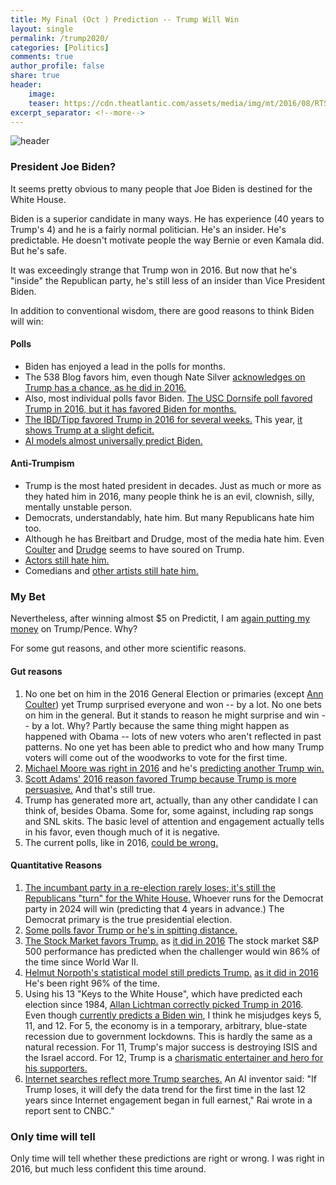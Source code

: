 ```yaml
---
title: My Final (Oct ) Prediction -- Trump Will Win
layout: single
permalink: /trump2020/
categories: [Politics]
comments: true
author_profile: false
share: true
header:
    image: 
    teaser: https://cdn.theatlantic.com/assets/media/img/mt/2016/08/RTSMGYP-1/lead_960.jpg?1471640370
excerpt_separator: <!--more-->
--- 
```


![header]()


### President Joe Biden? 

It seems pretty obvious to many people that Joe Biden is destined for the White House. 

Biden is a superior candidate in many ways. He has experience (40 years to Trump's 4) and he is a fairly normal politician. He's an insider. He's predictable. He doesn't motivate people the way Bernie or even Kamala did. But he's safe. 

It was exceedingly strange that Trump won in 2016. But now that he's "inside" the Republican party, he's still less of an insider than Vice President Biden. 

In addition to conventional wisdom, there are good reasons to think Biden will win: 

#### Polls

- Biden has enjoyed a lead in the polls for months. 
- The 538 Blog favors him, even though Nate Silver [acknowledges on Trump has a chance, as he did in 2016.](https://projects.fivethirtyeight.com/polls/president-general/)
- Also, most individual polls favor Biden. [The USC Dornsife poll favored Trump in 2016, but it has favored Biden for months.](http://cesrusc.org/election/) 
- [The IBD/Tipp favored Trump in 2016 for several weeks.](http://www.investors.com/politics/ibd-tipp-presidential-election-poll/) This year, [it shows Trump at a slight deficit.](https://www.investors.com/news/trump-vs-biden-poll-race-stays-close-ibd-tipp-presidential-poll/)
- [AI models almost universally predict Biden.](https://www.270towin.com/2020-election-forecast-predictions/)



#### Anti-Trumpism  

- Trump is the most hated president in decades. Just as much or more as they hated him in 2016, many people think he is an evil, clownish, silly, mentally unstable person. 
- Democrats, understandably, hate him. But many Republicans hate him too. 
- Although he has Breitbart and Drudge, most of the media hate him. Even [Coulter](https://anncoulter.com/2020/10/21/stumper-should-trump-mention-his-most-popular-issuexx/) and [Drudge](https://www.nytimes.com/2020/09/30/business/media/drudge-report-trump-coverage.html) seems to have soured on Trump.
- [Actors still hate him.](http://thehill.com/video/in-the-news/297018-celebs-speak-out-against-trump) 
- Comedians and [other artists still hate him.](https://www.youtube.com/watch?v=n9Y-lS1trhw) 



### My Bet

Nevertheless, after winning almost $5 on Predictit, I am [again putting my money](https://www.predictit.org/) on Trump/Pence. Why? 

For some gut reasons, and other more scientific reasons.

<!--more-->

#### Gut reasons

1. No one bet on him in the 2016 General Election or primaries (except [Ann Coulter](https://www.youtube.com/watch?v=0-2uSG1xUEg)) yet Trump surprised everyone and won -- by a lot. No one bets on him in the general. But it stands to reason he might surprise and win -- by a lot. Why? Partly because the same thing might happen as happened with Obama -- lots of new voters who aren't reflected in past patterns.  No one yet has been able to predict who and how many Trump voters will come out of the woodworks to vote for the first time.
2. [Michael Moore was right in 2016](http://michaelmoore.com/trumpwillwin/) and he's [predicting another Trump win.](https://www.theguardian.com/us-news/2020/aug/29/michael-moore-donald-trump-repeat-2016-warning)
4. [Scott Adams' 2016 reason favored Trump because Trump is more persuasive.](http://blog.dilbert.com/post/148740944816/trump-prediction-update) And that's still true. 
5. Trump has generated more art, actually, than any other candidate I can think of, besides Obama.  Some for, some against, including rap songs and SNL skits. The basic level of attention and engagement actually tells in his favor, even though much of it is negative. 
6. The current polls, like in 2016, [could be wrong.](https://www.nbcnews.com/politics/2020-election/polls-could-be-wrong-may-help-biden-not-just-trump-n1244753)



#### Quantitative Reasons


1. [The incumbant party in a re-election rarely loses; it's still the Republicans "turn" for the White House.](http://thefederalist.com/2014/09/04/history-is-not-on-the-democrats-side-in-2016/) Whoever runs for the Democrat party in 2024 will win (predicting that 4 years in advance.) The Democrat primary is the true presidential election. 
2. [Some polls favor Trump or he's in spitting distance.](https://www.breitbart.com/politics/2020/10/28/nolte-trump-up-48-47-biden-national-polls-tighten/)
3. [The Stock Market favors Trump.](https://www.cbsnews.com/news/trump-election-prediction-socionomic-institute-stock-market/) as [it did in 2016](http://www.cnbc.com/2016/10/31/this-stock-market-metric-says-the-likely-winner-istrump.html) The stock market S&P 500 performance has predicted when the challenger would win 86% of the time since World War II. 
6. [Helmut Norpoth's statistical model still predicts Trump.](NORPATH) [as it did in 2016](https://www.sbstatesman.com/2016/02/23/political-science-professor-forecasts-trump-as-general-election-winner/) He's been right 96% of the time. 
5. Using his 13 "Keys to the White House", which have predicted each election since 1984, [Allan Lichtman correctly picked Trump in 2016](https://www.washingtonpost.com/news/the-fix/wp/2016/09/23/trump-is-headed-for-a-win-says-professor-whos-predicted-30-years-of-presidential-outcomes-correctly/). Even though [currently predicts a Biden win](https://pubsonline.informs.org/do/10.1287/orms.2020.05.11/full/), I think he misjudges keys 5, 11, and 12. For 5, the economy is in a temporary, arbitrary, blue-state recession due to government lockdowns. This is hardly the same as a natural recession. For 11, Trump's major success is destroying ISIS and the Israel accord. For 12, Trump is a [charismatic entertainer and hero for his supporters.](https://thehill.com/opinion/campaign/522282-no-earthquake-will-covid-19-corrupt-the-keys-to-the-white-house)
9. [Internet searches reflect more Trump searches.](http://www.cnbc.com/2016/10/28/donald-trump-will-win-the-election-and-is-more-popular-than-obama-in-2008-ai-system-finds.html) An AI inventor said: "If Trump loses, it will defy the data trend for the first time in the last 12 years since Internet engagement began in full earnest," Rai wrote in a report sent to CNBC."





### Only time will tell

Only time will tell whether these predictions are right or wrong. I was right in 2016, but much less confident this time around. 